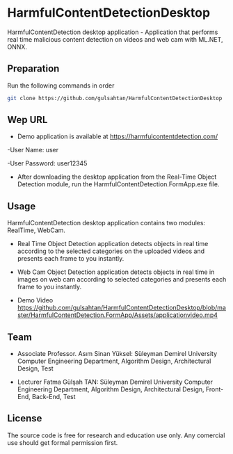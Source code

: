 # HarmfulContentDetectionDesktop
HarmfulContentDetection desktop application - Application that performs real time malicious content detection on videos and web cam with ML.NET, ONNX.

## Preparation

Run the following commands in order
```bash
git clone https://github.com/gulsahtan/HarmfulContentDetectionDesktop

```
## Wep URL

- Demo application is available at https://harmfulcontentdetection.com/

-User Name: user

-User Password: user12345

- After downloading the desktop application from the Real-Time Object Detection module, run the HarmfulContentDetection.FormApp.exe file.

## Usage

HarmfulContentDetection desktop application contains two modules: RealTime, WebCam. 

- Real Time Object Detection application detects objects in real time according to the selected categories on the uploaded videos and presents each frame to you instantly.

- Web Cam Object Detection application detects objects in real time in images on web cam according to selected categories and presents each frame to you instantly.

- Demo Video  https://github.com/gulsahtan/HarmfulContentDetectionDesktop/blob/master/HarmfulContentDetection.FormApp/Assets/applicationvideo.mp4

## Team

- Associate Professor. Asım Sinan Yüksel: Süleyman Demirel University Computer Engineering Department, Algorithm Design, Architectural Design, Test

- Lecturer Fatma Gülşah TAN: Süleyman Demirel University Computer Engineering Department, Algorithm Design, Architectural Design, Front-End, Back-End, Test

## License

The source code is free for research and education use only. Any comercial use should get formal permission first.
